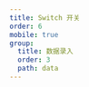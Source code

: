 ```yaml
---
title: Switch 开关
order: 6
mobile: true
group:
  title: 数据录入
  order: 3
  path: data
---
```


<code src="../demo/Switch.jsx"></code>
<API src="../src/Switch.tsx"></API>
